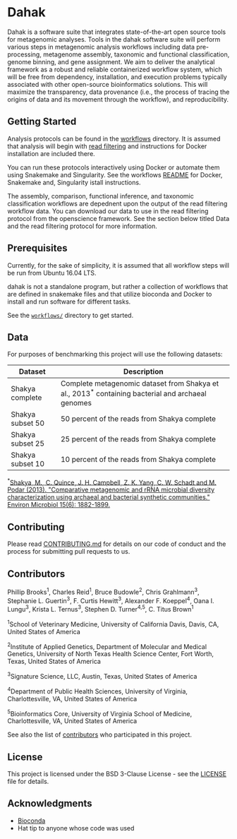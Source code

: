 # Dahak

Dahak is a software suite that integrates state-of-the-art open source tools for metagenomic analyses. Tools in the dahak software suite will perform various steps in metagenomic analysis workflows including data pre-processing, metagenome assembly, taxonomic and functional classification, genome binning, and gene assignment. We aim to deliver the analytical framework as a robust and reliable containerized workflow system, which will be free from dependency, installation, and execution problems typically associated with other open-source bioinformatics solutions. This will maximize the transparency, data provenance (i.e., the process of tracing the origins of data and its movement through the workflow), and reproducibility.

## Getting Started

Analysis protocols can be found in the [workflows](https://github.com/dahak-metagenomics/dahak/tree/master/workflows) directory. It is assumed that analysis will begin with [read filtering](https://github.com/dahak-metagenomics/dahak/tree/master/workflows/read_filtering) and instructions for Docker installation are included there. 

You can run these protocols interactively using Docker or automate them using Snakemake and Singularity. See the workflows [README](https://github.com/dahak-metagenomics/dahak/blob/master/workflows/README.md) for Docker, Snakemake and, Singularity istall instructions. 

The assembly, comparison, functional inference, and taxonomic classification workflows are depednent upon the output of the read filtering workflow data. You can download our data to use in the read filtering protocol from the openscience framework. See the section below titled Data and the read filtering protocol for more information. 

## Prerequisites

Currently, for the sake of simplicity, it is assumed that all workflow steps
will be run from Ubuntu 16.04 LTS.

dahak is not a standalone program, but rather a collection of workflows
that are defined in snakemake files and that utilize bioconda and Docker
to install and run software for different tasks.

See the [`workflows/`](/workflows/) directory to get started.

## Data 

For purposes of benchmarking this project will use the following datasets: 

| Dataset |Description |
|---|---|
| Shakya complete | Complete metagenomic dataset from Shakya et al., 2013<sup>*</sup> containing bacterial and archaeal genomes|
| Shakya subset 50 | 50 percent of the reads from Shakya complete|
| Shakya subset 25 | 25 percent of the reads from Shakya complete|
| Shakya subset 10 | 10 percent of the reads from Shakya complete|

<sup>*</sup>[Shakya, M., C. Quince, J. H. Campbell, Z. K. Yang, C. W. Schadt and M. Podar (2013). "Comparative metagenomic and rRNA microbial diversity characterization using archaeal and bacterial synthetic communities." Environ Microbiol 15(6): 1882-1899.](https://www.ncbi.nlm.nih.gov/pmc/articles/PMC3665634/)
 

## Contributing

Please read [CONTRIBUTING.md](https://github.com/dahak-metagenomics/dahak/blob/master/CONTRIBUTING.md) for details on our code of conduct and the process for submitting pull requests to us.

## Contributors

Phillip Brooks<sup>1</sup>, Charles Reid<sup>1</sup>, Bruce Budowle<sup>2</sup>, Chris Grahlmann<sup>3</sup>, Stephanie L. Guertin<sup>3</sup>, F. Curtis Hewitt<sup>3</sup>, Alexander F. Koeppel<sup>4</sup>, Oana I. Lungu<sup>3</sup>, Krista L. Ternus<sup>3</sup>, Stephen D. Turner<sup>4,</sup><sup>5</sup>, C. Titus Brown<sup>1</sup>

<sup>1</sup>School of Veterinary Medicine, University of California Davis, Davis, CA, United States of America 

<sup>2</sup>Institute of Applied Genetics, Department of Molecular and Medical Genetics, University of North Texas Health Science Center, Fort Worth, Texas, United States of America

<sup>3</sup>Signature Science, LLC, Austin, Texas, United States of America

<sup>4</sup>Department of Public Health Sciences, University of Virginia, Charlottesville, VA, United States of America

<sup>5</sup>Bioinformatics Core, University of Virginia School of Medicine, Charlottesville, VA, United States of America

See also the list of [contributors](https://github.com/dahak-metagenomics/dahak/graphs/contributors) who participated in this project.

## License

This project is licensed under the BSD 3-Clause License - see the [LICENSE](https://github.com/dahak-metagenomics/dahak/blob/master/LICENSE) file for details.

## Acknowledgments

* [Bioconda](https://bioconda.github.io) 
* Hat tip to anyone whose code was used


